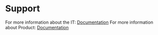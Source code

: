 # Support

For more information about the IT: [Documentation](https://betwarrior.atlassian.net/wiki/spaces/ITI/overview)
For more information about Product: [Documentation](https://betwarrior.atlassian.net/wiki/spaces/PROD/overview)
